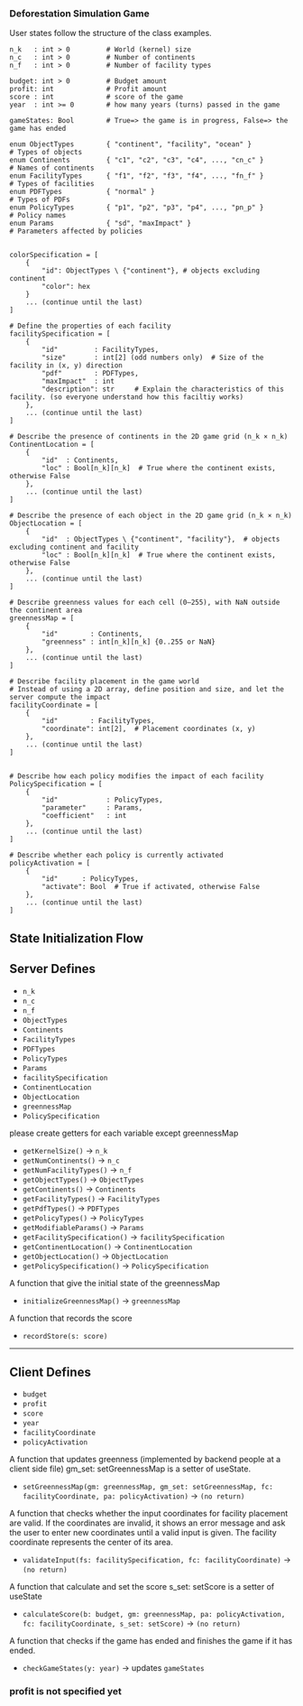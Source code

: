 ### Deforestation Simulation Game

User states follow the structure of the class examples.

```
n_k   : int > 0         # World (kernel) size
n_c   : int > 0         # Number of continents
n_f   : int > 0         # Number of facility types

budget: int > 0         # Budget amount
profit: int             # Profit amount
score : int             # score of the game
year  : int >= 0        # how many years (turns) passed in the game

gameStates: Bool        # True=> the game is in progress, False=> the game has ended

enum ObjectTypes        { "continent", "facility", "ocean" }               # Types of objects
enum Continents         { "c1", "c2", "c3", "c4", ..., "cn_c" }            # Names of continents
enum FacilityTypes      { "f1", "f2", "f3", "f4", ..., "fn_f" }            # Types of facilities
enum PDFTypes           { "normal" }                                       # Types of PDFs
enum PolicyTypes        { "p1", "p2", "p3", "p4", ..., "pn_p" }            # Policy names
enum Params             { "sd", "maxImpact" }                              # Parameters affected by policies


colorSpecification = [
    {
        "id": ObjectTypes \ {"continent"}, # objects excluding continent
        "color": hex
    }
    ... (continue until the last)
]

# Define the properties of each facility
facilitySpecification = [
    {
        "id"         : FacilityTypes,
        "size"       : int[2] (odd numbers only)  # Size of the facility in (x, y) direction
        "pdf"        : PDFTypes,
        "maxImpact"  : int
        "description": str     # Explain the characteristics of this facility. (so everyone understand how this faciltiy works)
    },
    ... (continue until the last)
]

# Describe the presence of continents in the 2D game grid (n_k × n_k)
ContinentLocation = [
    {
        "id"  : Continents,
        "loc" : Bool[n_k][n_k]  # True where the continent exists, otherwise False
    },
    ... (continue until the last)
]

# Describe the presence of each object in the 2D game grid (n_k × n_k)
ObjectLocation = [
    {
        "id"  : ObjectTypes \ {"continent", "facility"},  # objects excluding continent and facility
        "loc" : Bool[n_k][n_k]  # True where the continent exists, otherwise False
    },
    ... (continue until the last)
]

# Describe greenness values for each cell (0–255), with NaN outside the continent area
greennessMap = [
    {
        "id"        : Continents,
        "greenness" : int[n_k][n_k] {0..255 or NaN}
    },
    ... (continue until the last)
]

# Describe facility placement in the game world
# Instead of using a 2D array, define position and size, and let the server compute the impact
facilityCoordinate = [
    {
        "id"        : FacilityTypes,
        "coordinate": int[2],  # Placement coordinates (x, y)
    },
    ... (continue until the last)
]


# Describe how each policy modifies the impact of each facility
PolicySpecification = [
    {
        "id"            : PolicyTypes,
        "parameter"     : Params,
        "coefficient"   : int
    },
    ... (continue until the last)
]

# Describe whether each policy is currently activated
policyActivation = [
    {
        "id"      : PolicyTypes,
        "activate": Bool  # True if activated, otherwise False
    },
    ... (continue until the last)
]
```

## State Initialization Flow

## Server Defines

- `n_k`
- `n_c`
- `n_f`
- `ObjectTypes`
- `Continents`
- `FacilityTypes`
- `PDFTypes`
- `PolicyTypes`
- `Params`
- `facilitySpecification`
- `ContinentLocation`
- `ObjectLocation`
- `greennessMap`
- `PolicySpecification`

please create getters for each variable except greennessMap

- `getKernelSize()` → `n_k`
- `getNumContinents()` → `n_c`
- `getNumFacilityTypes()` → `n_f`
- `getObjectTypes()` → `ObjectTypes`
- `getContinents()` → `Continents`
- `getFacilityTypes()` → `FacilityTypes`
- `getPdfTypes()` → `PDFTypes`
- `getPolicyTypes()` → `PolicyTypes`
- `getModifiableParams()` → `Params`
- `getFacilitySpecification()` → `facilitySpecification`
- `getContinentLocation()` → `ContinentLocation`
- `getObjectLocation()` → `ObjectLocation`
- `getPolicySpecification()` → `PolicySpecification`

A function that give the initial state of the greennessMap

- `initializeGreennessMap()` → `greennessMap`

A function that records the score

- `recordStore(s: score)`

---

## Client Defines

- `budget`
- `profit`
- `score`
- `year`
- `facilityCoordinate`
- `policyActivation`

A function that updates greenness (implemented by backend people at a client side file)
gm_set: setGreennessMap is a setter of useState.

- `setGreennessMap(gm: greennessMap, gm_set: setGreennessMap, fc: facilityCoordinate, pa: policyActivation)` → `(no return)`

A function that checks whether the input coordinates for facility placement are valid. If the coordinates are invalid, it shows an error message and ask the user to enter new coordinates until a valid input is given. The facility coordinate represents the center of its area.

- `validateInput(fs: facilitySpecification, fc: facilityCoordinate)` → `(no return)`

A function that calculate and set the score
s_set: setScore is a setter of useState

- `calculateScore(b: budget, gm: greennessMap, pa: policyActivation, fc: facilityCoordinate, s_set: setScore)` → `(no return)`

A function that checks if the game has ended and finishes the game if it has ended.

- `checkGameStates(y: year)` → updates `gameStates`

### profit is not specified yet
